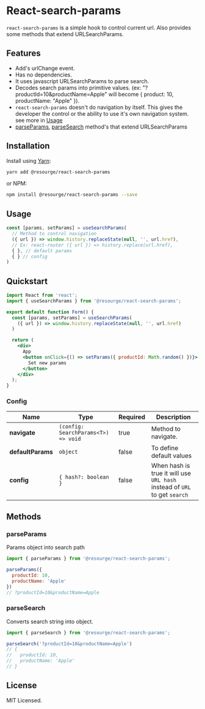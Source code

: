 # React-search-params

`react-search-params` is a simple hook to control current url. Also provides some methods that extend URLSearchParams.

## Features

- Add's urlChange event.
- Has no dependencies. 
- It uses javascript URLSearchParams to parse search.
- Decodes search params into primitive values. (ex: "?productId=10&productName=Apple" will become { product: 10, productName: "Apple" }).
- `react-search-params` doesn't do navigation by itself. This gives the developer the control or the ability to use it's own navigation system. see more in [Usage](##usage)
- [parseParams](###), [parseSearch](###parseSearch) method's that extend URLSearchParams


## Installation

Install using [Yarn](https://yarnpkg.com):

```sh
yarn add @resourge/react-search-params
```

or NPM:

```sh
npm install @resourge/react-search-params --save
```

## Usage

```Typescript
const [params, setParams] = useSearchParams(
  // Method to control navigation
  ({ url }) => window.history.replaceState(null, '', url.href),
  // Ex: react-router ({ url }) => history.replace(url.href),
  { }, // default params
  { } // config
)
```

## Quickstart

```jsx
import React from 'react';
import { useSearchParams } from '@resourge/react-search-params';

export default function Form() {
  const [params, setParams] = useSearchParams(
    ({ url }) => window.history.replaceState(null, '', url.href)
  )

  return (
    <div> 
	  App
      <button onClick={() => setParams({ productId: Math.random() })}>
        Set new params
      </button>
	</div>
  );
}
```

### Config

| Name | Type | Required | Description |
| ---- | ---- | -------- | ----------- |
| **navigate** | `(config: SearchParams<T>) => void` | true | Method to navigate. |
| **defaultParams** | `object` | false | To define default values |
| **config** | `{ hash?: boolean }` | false | When hash is true it will use `URL hash` instead of `URL` to get `search` |

## Methods

### parseParams

Params object into search path

```jsx
import { parseParams } from '@resourge/react-search-params';

parseParams({
  productId: 10,
  productName: 'Apple'
})
// ?productId=10&productName=Apple
```

### parseSearch

Converts search string into object.

```jsx
import { parseSearch } from '@resourge/react-search-params';

parseSearch('?productId=10&productName=Apple')
// {
//   productId: 10,
//   productName: 'Apple'
// }
```

## License

MIT Licensed.